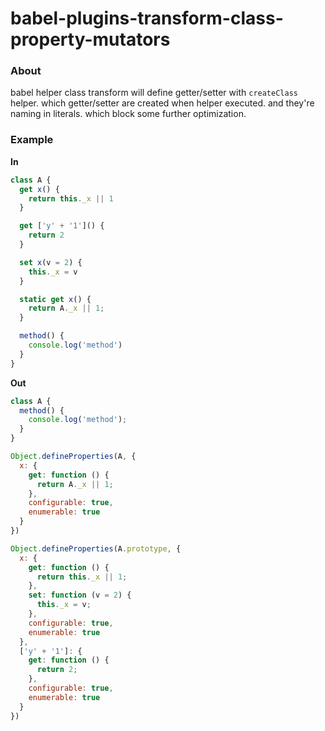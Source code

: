 # babel-plugins-transform-class-property-mutators

### About

babel helper class transform will define getter/setter with `createClass` helper.
which getter/setter are created when helper executed. and they're naming in literals.
which block some further optimization.

### Example

**In**

```js
class A {
  get x() {
    return this._x || 1
  }

  get ['y' + '1']() {
    return 2
  }

  set x(v = 2) {
    this._x = v
  }

  static get x() {
    return A._x || 1;
  }

  method() {
    console.log('method')
  }
}
```

**Out**

```js
class A {
  method() {
    console.log('method');
  }
}

Object.defineProperties(A, {
  x: {
    get: function () {
      return A._x || 1;
    },
    configurable: true,
    enumerable: true
  }
})

Object.defineProperties(A.prototype, {
  x: {
    get: function () {
      return this._x || 1;
    },
    set: function (v = 2) {
      this._x = v;
    },
    configurable: true,
    enumerable: true
  },
  ['y' + '1']: {
    get: function () {
      return 2;
    },
    configurable: true,
    enumerable: true
  }
})
```



